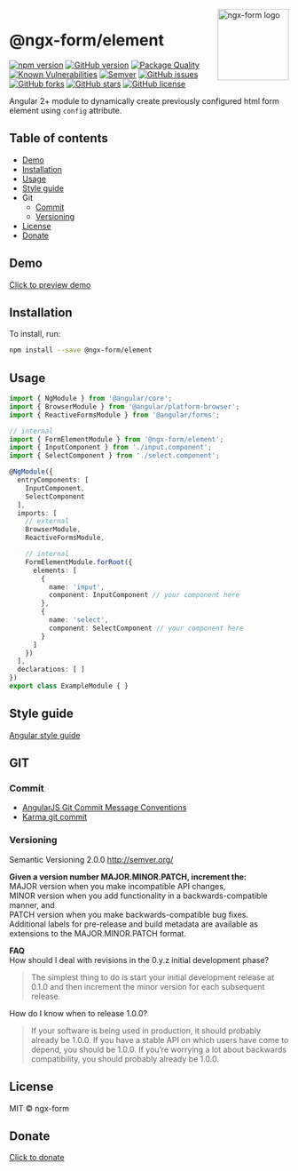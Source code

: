 <img src="http://ngx-form.wwwdev.io/color_logo_transparent_background.png" alt="ngx-form logo" title="ngx-form" align="right" width="128" />

# @ngx-form/element

[![npm version](https://badge.fury.io/js/%40ngx-form%2Felement.svg)](https://badge.fury.io/js/%40ngx-form%2Felement)
[![GitHub version](https://badge.fury.io/gh/ngx-form%2Felement.svg)](https://badge.fury.io/gh/ngx-form%2Felement)
[![Package Quality](http://npm.packagequality.com/shield/ngx-form.svg)](http://packagequality.com/#?package=ngx-form)
[![Known Vulnerabilities](https://snyk.io/test/npm/@ngx-form/element/badge.svg)](https://snyk.io/test/npm/@ngx-form/element)
[![Semver](http://img.shields.io/SemVer/2.0.0.png)](http://semver.org/spec/v2.0.0.html)
[![GitHub issues](https://img.shields.io/github/issues/ngx-form/element.svg)](https://github.com/ngx-form/element/issues)
[![GitHub forks](https://img.shields.io/github/forks/ngx-form/element.svg)](https://github.com/ngx-form/element/network)
[![GitHub stars](https://img.shields.io/github/stars/ngx-form/element.svg)](https://github.com/ngx-form/element/stargazers)
[![GitHub license](https://img.shields.io/badge/license-MIT-blue.svg)](https://raw.githubusercontent.com/ngx-form/element/master/LICENSE)

Angular 2+ module to dynamically create previously configured html form element using `config` attribute.

## Table of contents
* [Demo](#demo)
* [Installation](#installation)
* [Usage](#usage)
* [Style guide](#style-guide)
* Git
  * [Commit](#commit)
  * [Versioning](#versioning)
* [License](#license)
* [Donate](#donate)


## Demo

[Click to preview demo](http://ngx-form.wwwdev.io)

## Installation

To install, run:

```bash
npm install --save @ngx-form/element
```

## Usage
```typescript
import { NgModule } from '@angular/core';
import { BrowserModule } from '@angular/platform-browser';
import { ReactiveFormsModule } from '@angular/forms';

// internal
import { FormElementModule } from '@ngx-form/element';
import { InputComponent } from './input.component';
import { SelectComponent } from './select.component';

@NgModule({
  entryComponents: [
    InputComponent,
    SelectComponent
  ],
  imports: [
    // external
    BrowserModule,
    ReactiveFormsModule,

    // internal
    FormElementModule.forRoot({
      elements: [
        {
          name: 'input',
          component: InputComponent // your component here
        },
        {
          name: 'select',
          component: SelectComponent // your component here
        }
      ]
    })
  ],
  declarations: [ ]
})
export class ExampleModule { }
```

## Style guide

[Angular style guide](https://angular.io/docs/ts/latest/guide/style-guide.html)   

## GIT

### Commit
- [AngularJS Git Commit Message Conventions](https://gist.github.com/stephenparish/9941e89d80e2bc58a153)
- [Karma git commit](http://karma-runner.github.io/0.10/dev/git-commit-msg.html)

### Versioning
Semantic Versioning 2.0.0 http://semver.org/

**Given a version number MAJOR.MINOR.PATCH, increment the:**   
MAJOR version when you make incompatible API changes,  
MINOR version when you add functionality in a backwards-compatible manner, and  
PATCH version when you make backwards-compatible bug fixes.  
Additional labels for pre-release and build metadata are available as extensions to the MAJOR.MINOR.PATCH format.

**FAQ**   
How should I deal with revisions in the 0.y.z initial development phase?  
>The simplest thing to do is start your initial development release at 0.1.0 and then increment the minor version for each subsequent release.

How do I know when to release 1.0.0?

>If your software is being used in production, it should probably already be 1.0.0. If you have a stable API on which users have come to depend, you should be 1.0.0. If you’re worrying a lot about backwards compatibility, you should probably already be 1.0.0.

## License

MIT © ngx-form

## Donate
[Click to donate](https://donorbox.org/help-creating-open-source-software)
